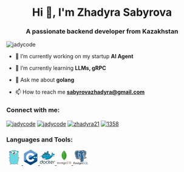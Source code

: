 <h1 align="center">Hi 👋, I'm Zhadyra Sabyrova</h1>
<h3 align="center">A passionate backend developer from Kazakhstan</h3>

<p align="left"> <img src="https://komarev.com/ghpvc/?username=jadycode&label=Profile%20views&color=0e75b6&style=flat" alt="jadycode" /> </p>

- 🔭 I’m currently working on my startup **AI Agent**

- 🌱 I’m currently learning **LLMs, gRPC**

- 💬 Ask me about **golang**

- 📫 How to reach me **sabyrovazhadyra@gmail.com**

<h3 align="left">Connect with me:</h3>
<p align="left">
<a href="https://linkedin.com/in/jadycode" target="blank"><img align="center" src="https://raw.githubusercontent.com/rahuldkjain/github-profile-readme-generator/master/src/images/icons/Social/linked-in-alt.svg" alt="jadycode" height="30" width="40" /></a>
<a href="https://instagram.com/jadycode" target="blank"><img align="center" src="https://raw.githubusercontent.com/rahuldkjain/github-profile-readme-generator/master/src/images/icons/Social/instagram.svg" alt="jadycode" height="30" width="40" /></a>
<a href="https://www.leetcode.com/zhadyra21" target="blank"><img align="center" src="https://raw.githubusercontent.com/rahuldkjain/github-profile-readme-generator/master/src/images/icons/Social/leet-code.svg" alt="zhadyra21" height="30" width="40" /></a>
<a href="https://discord.gg/1358" target="blank"><img align="center" src="https://raw.githubusercontent.com/rahuldkjain/github-profile-readme-generator/master/src/images/icons/Social/discord.svg" alt="1358" height="30" width="40" /></a>
</p>

<h3 align="left">Languages and Tools:</h3>
<p align="left"> <a href="https://golang.org" target="_blank" rel="noreferrer"> <img src="https://raw.githubusercontent.com/devicons/devicon/master/icons/go/go-original.svg" alt="go" width="40" height="40"/> </a> <a href="https://www.w3schools.com/cpp/" target="_blank" rel="noreferrer"> <img src="https://raw.githubusercontent.com/devicons/devicon/master/icons/cplusplus/cplusplus-original.svg" alt="cplusplus" width="40" height="40"/> </a> <a href="https://www.docker.com/" target="_blank" rel="noreferrer"> <img src="https://raw.githubusercontent.com/devicons/devicon/master/icons/docker/docker-original-wordmark.svg" alt="docker" width="40" height="40"/> </a> <a href="https://www.mongodb.com/" target="_blank" rel="noreferrer"> <img src="https://raw.githubusercontent.com/devicons/devicon/master/icons/mongodb/mongodb-original-wordmark.svg" alt="mongodb" width="40" height="40"/> </a> <a href="https://www.postgresql.org" target="_blank" rel="noreferrer"> <img src="https://raw.githubusercontent.com/devicons/devicon/master/icons/postgresql/postgresql-original-wordmark.svg" alt="postgresql" width="40" height="40"/> </a> </p>
